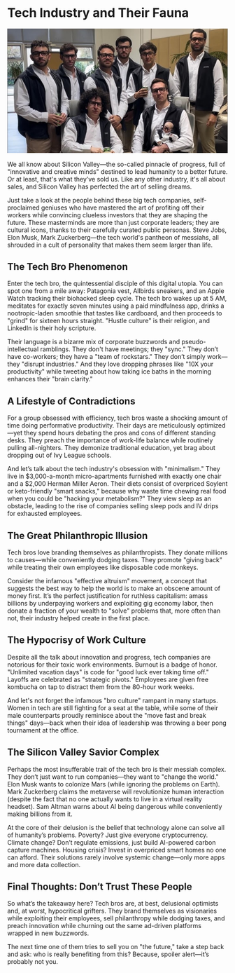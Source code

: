 # Tech Industry and Their Fauna

![_](./bros.jpg)

We all know about Silicon Valley—the so-called pinnacle of progress, full of "innovative and creative minds" destined to lead humanity to a better future. Or at least, that's what they’ve sold us. Like any other industry, it's all about sales, and Silicon Valley has perfected the art of selling dreams.

Just take a look at the people behind these big tech companies, self-proclaimed geniuses who have mastered the art of profiting off their workers while convincing clueless investors that they are shaping the future. These masterminds are more than just corporate leaders; they are cultural icons, thanks to their carefully curated public personas. Steve Jobs, Elon Musk, Mark Zuckerberg—the tech world's pantheon of messiahs, all shrouded in a cult of personality that makes them seem larger than life.

## The Tech Bro Phenomenon

Enter the tech bro, the quintessential disciple of this digital utopia. You can spot one from a mile away: Patagonia vest, Allbirds sneakers, and an Apple Watch tracking their biohacked sleep cycle. The tech bro wakes up at 5 AM, meditates for exactly seven minutes using a paid mindfulness app, drinks a nootropic-laden smoothie that tastes like cardboard, and then proceeds to "grind" for sixteen hours straight. "Hustle culture" is their religion, and LinkedIn is their holy scripture.

Their language is a bizarre mix of corporate buzzwords and pseudo-intellectual ramblings. They don't have meetings; they "sync." They don’t have co-workers; they have a "team of rockstars." They don’t simply work—they "disrupt industries." And they love dropping phrases like "10X your productivity" while tweeting about how taking ice baths in the morning enhances their "brain clarity."

## A Lifestyle of Contradictions

For a group obsessed with efficiency, tech bros waste a shocking amount of time doing performative productivity. Their days are meticulously optimized—yet they spend hours debating the pros and cons of different standing desks. They preach the importance of work-life balance while routinely pulling all-nighters. They demonize traditional education, yet brag about dropping out of Ivy League schools.

And let’s talk about the tech industry's obsession with "minimalism." They live in $3,000-a-month micro-apartments furnished with exactly one chair and a $2,000 Herman Miller Aeron. Their diets consist of overpriced Soylent or keto-friendly "smart snacks," because why waste time chewing real food when you could be "hacking your metabolism?" They view sleep as an obstacle, leading to the rise of companies selling sleep pods and IV drips for exhausted employees.

## The Great Philanthropic Illusion

Tech bros love branding themselves as philanthropists. They donate millions to causes—while conveniently dodging taxes. They promote "giving back" while treating their own employees like disposable code monkeys.

Consider the infamous "effective altruism" movement, a concept that suggests the best way to help the world is to make an obscene amount of money first. It’s the perfect justification for ruthless capitalism: amass billions by underpaying workers and exploiting gig economy labor, then donate a fraction of your wealth to "solve" problems that, more often than not, their industry helped create in the first place.

## The Hypocrisy of Work Culture

Despite all the talk about innovation and progress, tech companies are notorious for their toxic work environments. Burnout is a badge of honor. "Unlimited vacation days" is code for "good luck ever taking time off." Layoffs are celebrated as "strategic pivots." Employees are given free kombucha on tap to distract them from the 80-hour work weeks.

And let's not forget the infamous "bro culture" rampant in many startups. Women in tech are still fighting for a seat at the table, while some of their male counterparts proudly reminisce about the "move fast and break things" days—back when their idea of leadership was throwing a beer pong tournament at the office.

## The Silicon Valley Savior Complex

Perhaps the most insufferable trait of the tech bro is their messiah complex. They don’t just want to run companies—they want to "change the world." Elon Musk wants to colonize Mars (while ignoring the problems on Earth). Mark Zuckerberg claims the metaverse will revolutionize human interaction (despite the fact that no one actually wants to live in a virtual reality headset). Sam Altman warns about AI being dangerous while conveniently making billions from it.

At the core of their delusion is the belief that technology alone can solve all of humanity’s problems. Poverty? Just give everyone cryptocurrency. Climate change? Don’t regulate emissions, just build AI-powered carbon capture machines. Housing crisis? Invest in overpriced smart homes no one can afford. Their solutions rarely involve systemic change—only more apps and more data collection.

## Final Thoughts: Don’t Trust These People

So what’s the takeaway here? Tech bros are, at best, delusional optimists and, at worst, hypocritical grifters. They brand themselves as visionaries while exploiting their employees, sell philanthropy while dodging taxes, and preach innovation while churning out the same ad-driven platforms wrapped in new buzzwords.

The next time one of them tries to sell you on "the future," take a step back and ask: who is really benefiting from this? Because, spoiler alert—it’s probably not you.
